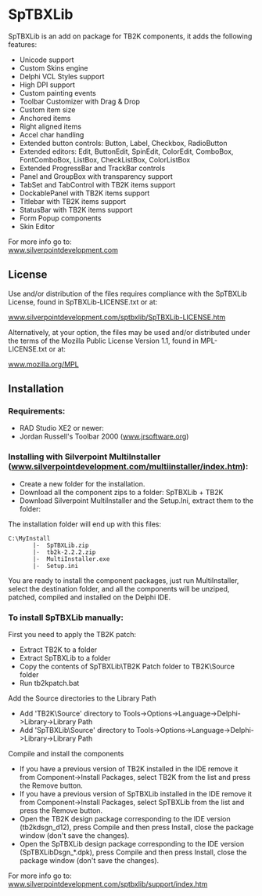 # SpTBXLib

SpTBXLib is an add on package for TB2K components, it adds the following features:
- Unicode support
- Custom Skins engine
- Delphi VCL Styles support
- High DPI support
- Custom painting events
- Toolbar Customizer with Drag & Drop
- Custom item size
- Anchored items
- Right aligned items
- Accel char handling
- Extended button controls: Button, Label, Checkbox, RadioButton
- Extended editors: Edit, ButtonEdit, SpinEdit, ColorEdit, ComboBox, FontComboBox, ListBox, CheckListBox, ColorListBox
- Extended ProgressBar and TrackBar controls
- Panel and GroupBox with transparency support
- TabSet and TabControl with TB2K items support
- DockablePanel with TB2K items support
- Titlebar with TB2K items support
- StatusBar with TB2K items support
- Form Popup components
- Skin Editor

For more info go to:  
www.silverpointdevelopment.com

## License

Use and/or distribution of the files requires compliance with the SpTBXLib License, found in SpTBXLib-LICENSE.txt or at:

www.silverpointdevelopment.com/sptbxlib/SpTBXLib-LICENSE.htm

Alternatively, at your option, the files may be used and/or distributed under the terms of the Mozilla Public License Version 1.1, found in MPL-LICENSE.txt or at:

www.mozilla.org/MPL

## Installation

### Requirements:
- RAD Studio XE2 or newer:
- Jordan Russell's Toolbar 2000 (www.jrsoftware.org)

### Installing with Silverpoint MultiInstaller (www.silverpointdevelopment.com/multiinstaller/index.htm):
- Create a new folder for the installation.
- Download all the component zips to a folder: SpTBXLib + TB2K
- Download Silverpoint MultiInstaller and the Setup.Ini, extract them to the folder:

The installation folder will end up with this files:

```
C:\MyInstall
       |-  SpTBXLib.zip
       |-  tb2k-2.2.2.zip
       |-  MultiInstaller.exe
       |-  Setup.ini
```

You are ready to install the component packages, just run MultiInstaller, select the destination folder, and all the components will be unziped, patched, compiled and installed on the Delphi IDE.

### To install SpTBXLib manually:

First you need to apply the TB2K patch:
- Extract TB2K to a folder
- Extract SpTBXLib to a folder
- Copy the contents of SpTBXLib\TB2K Patch folder to TB2K\Source folder
- Run tb2kpatch.bat

Add the Source directories to the Library Path
- Add 'TB2K\Source' directory to Tools->Options->Language->Delphi->Library->Library Path
- Add 'SpTBXLib\Source' directory to Tools->Options->Language->Delphi->Library->Library Path

Compile and install the components
- If you have a previous version of TB2K installed in the IDE remove it from Component->Install Packages, select TB2K from the list and press the Remove button.
- If you have a previous version of SpTBXLib installed in the IDE remove it from Component->Install Packages, select SpTBXLib from the list and press the Remove button.
- Open the TB2K design package corresponding to the IDE version (tb2kdsgn_d12), press Compile and then press Install, close the package window (don't save the changes).
- Open the SpTBXLib design package corresponding to the IDE version (SpTBXLibDsgn_*.dpk), press Compile and then press Install, close the package window (don't save the changes).

For more info go to:  
www.silverpointdevelopment.com/sptbxlib/support/index.htm